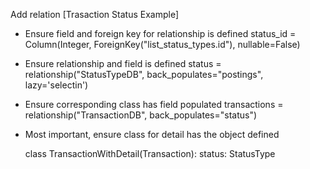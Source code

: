 Add relation [Trasaction Status Example]

- Ensure field and foreign key for relationship is defined
    status_id = Column(Integer, ForeignKey("list_status_types.id"), nullable=False)

- Ensure relationship and field is defined
    status = relationship("StatusTypeDB", back_populates="postings", lazy='selectin')

- Ensure corresponding class has field populated
    transactions = relationship("TransactionDB", back_populates="status")

- Most important, ensure class for detail has the object defined
  
    class TransactionWithDetail(Transaction):
        status: StatusType